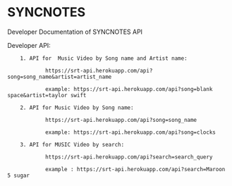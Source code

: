 # SYNCNOTES
Developer Documentation of SYNCNOTES API
        
Developer API:

        1. API for  Music Video by Song name and Artist name: 
         
                https://srt-api.herokuapp.com/api?song=song_name&artist=artist_name
                
                example: https://srt-api.herokuapp.com/api?song=blank space&artist=taylor swift
        
        2. API for Music Video by Song name:
                
                https://srt-api.herokuapp.com/api?song=song_name
                
                example: https://srt-api.herokuapp.com/api?song=clocks
        
        3. API for MUSIC Video by search:
                
                https://srt-api.herokuapp.com/api?search=search_query
                
                example : https://srt-api.herokuapp.com/api?search=Maroon 5 sugar
  


